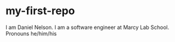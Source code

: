 # my-first-repo
I am Daniel Nelson. 
I am a software engineer at Marcy Lab School. 
Pronouns he/him/his